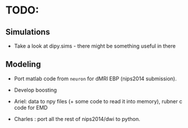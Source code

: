 # TODO:

## Simulations

- Take a look at dipy.sims - there might be something useful in there

## Modeling

- Port matlab code from `neuron` for dMRI EBP (nips2014 submission).
- Develop boosting 


- Ariel: data to npy files (+ some code to read it into memory), rubner c code for EMD
- Charles : port all the rest of nips2014/dwi to python.



